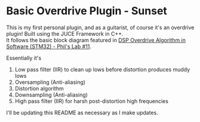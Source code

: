 
<h1>Basic Overdrive Plugin - Sunset</h1>

This is my first personal plugin, and as a guitarist, of course it's an overdrive plugin! Built using the JUCE Framework in C++.  
It follows the basic block diagram featured in [DSP Overdrive Algorithm in Software (STM32) - Phil's Lab #11](https://youtu.be/_0ys155xv1Q?si=TKS7VlCb2yQ-riOq).  


Essentially it's
1. Low pass filter (IIR) to clean up lows before distortion produces muddy lows
2. Oversampling (Anti-aliasing)
3. Distortion algorithm
4. Downsampling (Anti-aliasing)
5. High pass filter (IIR) for harsh post-distortion high frequencies

I'll be updating this README as necessary as I make updates.
